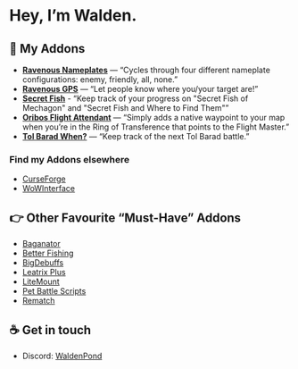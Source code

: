 # Hey, I’m Walden.

## 📑 My Addons

- **[Ravenous Nameplates](https://github.com/waldenp0nd/ravNameplates/)** — “Cycles through four different nameplate configurations: enemy, friendly, all, none.”
- **[Ravenous GPS](https://github.com/RavenousAddons/ravGPS/)** — “Let people know where you/your target are!”
- **[Secret Fish](https://github.com/RavenousAddons/SecretFish/)** - “Keep track of your progress on "Secret Fish of Mechagon" and "Secret Fish and Where to Find Them"”
- **[Oribos Flight Attendant](https://github.com/RavenousAddons/OribosFlightAttendant/)** — “Simply adds a native waypoint to your map when you’re in the Ring of Transference that points to the Flight Master.”
- **[Tol Barad When?](https://github.com/RavenousAddons/TolBaradWhen/)** — “Keep track of the next Tol Barad battle.”

### Find my Addons elsewhere

- [CurseForge](https://www.curseforge.com/members/waldenpond/projects)
- [WoWInterface](https://www.wowinterface.com/downloads/author-217568.html)

## 👉 Other Favourite “Must-Have” Addons

- [Baganator](https://www.curseforge.com/wow/addons/baganator)
- [Better Fishing](https://www.curseforge.com/wow/addons/better-fishing)
- [BigDebuffs](https://www.curseforge.com/wow/addons/bigdebuffs)
- [Leatrix Plus](https://www.curseforge.com/wow/addons/leatrix-plus)
- [LiteMount](https://www.curseforge.com/wow/addons/litemount)
- [Pet Battle Scripts](https://www.curseforge.com/wow/addons/pet-battle-scripts)
- [Rematch](https://www.curseforge.com/wow/addons/rematch)

## ☕️ Get in touch

- Discord: [WaldenPond](https://discordapp.com/users/118799004283830274)
